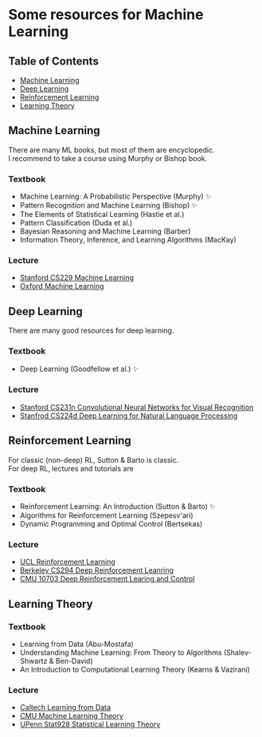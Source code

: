 # Some resources for Machine Learning

## Table of Contents

- [Machine Learning](#machine-learning)
- [Deep Learning](#deep-learning)
- [Reinforcement Learning](#reinforcement-learning)
- [Learning Theory](#learning-theory)


## Machine Learning
There are many ML books, but most of them are encyclopedic. <br/>
I recommend to take a course using Murphy or Bishop book.

### Textbook
- Machine Learning: A Probabilistic Perspective (Murphy) :sparkles:
- Pattern Recognition and Machine Learning (Bishop) :sparkles:
- The Elements of Statistical Learning (Hastie et al.)
- Pattern Classification (Duda et al.)
- Bayesian Reasoning and Machine Learning (Barber)
- Information Theory, Inference, and Learning Algorithms (MacKay)

### Lecture
- [Stanford CS229 Machine Learning](http://cs229.stanford.edu)
- [Oxford Machine Learning](https://www.cs.ox.ac.uk/people/nando.defreitas/machinelearning/)


## Deep Learning
There are many good resources for deep learning. <br/>

### Textbook
- Deep Learning (Goodfellow et al.) :sparkles:

### Lecture
- [Stanford CS231n Convolutional Neural Networks for Visual Recognition](http://cs231n.stanford.edu)
- [Stanfrod CS224d Deep Learning for Natural Language Processing](http://cs224d.stanford.edu)


## Reinforcement Learning
For classic (non-deep) RL, Sutton & Barto is classic. <br/>
For deep RL, lectures and tutorials are

### Textbook
- Reinforcement Learning: An Introduction (Sutton & Barto) :sparkles:
- Algorithms for Reinforcement Learning (Szepesv\'ari)
- Dynamic Programming and Optimal Control (Bertsekas)

### Lecture
- [UCL Reinforcement Learning](http://www0.cs.ucl.ac.uk/staff/d.silver/web/Teaching.html)
- [Berkeley CS294 Deep Reinforcement Leanring](http://rll.berkeley.edu/deeprlcourse/)
- [CMU 10703 Deep Reinforcement Learing and Control](https://katefvision.github.io/)


## Learning Theory

### Textbook
- Learning from Data (Abu-Mostafa)
- Understanding Machine Learning: From Theory to Algorithms (Shalev-Shwartz & Ben-David)
- An Introduction to Computational Learning Theory (Kearns & Vazirani)

### Lecture
- [Caltech Learning from Data](https://work.caltech.edu/telecourse.html)
- [CMU Machine Learning Theory](http://www.cs.cmu.edu/~avrim/ML14/)
- [UPenn Stat928 Statistical Learning Theory](http://stat.wharton.upenn.edu/~skakade/courses/stat928/)
